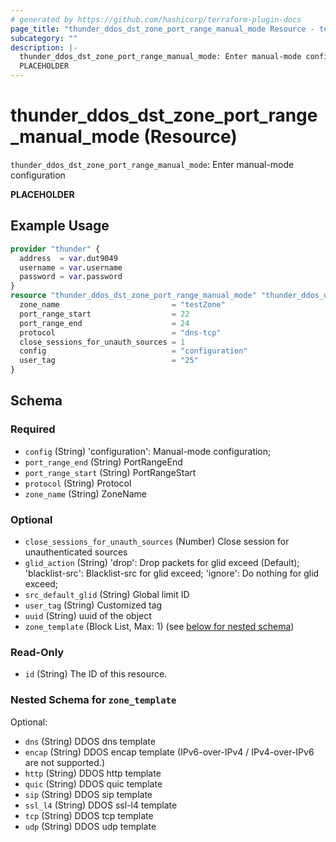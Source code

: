```yaml
---
# generated by https://github.com/hashicorp/terraform-plugin-docs
page_title: "thunder_ddos_dst_zone_port_range_manual_mode Resource - terraform-provider-thunder"
subcategory: ""
description: |-
  thunder_ddos_dst_zone_port_range_manual_mode: Enter manual-mode configuration
  PLACEHOLDER
---
```


# thunder_ddos_dst_zone_port_range_manual_mode (Resource)

`thunder_ddos_dst_zone_port_range_manual_mode`: Enter manual-mode configuration

__PLACEHOLDER__

## Example Usage

```terraform
provider "thunder" {
  address  = var.dut9049
  username = var.username
  password = var.password
}
resource "thunder_ddos_dst_zone_port_range_manual_mode" "thunder_ddos_dst_zone_port_range_manual_mode" {
  zone_name                         = "testZone"
  port_range_start                  = 22
  port_range_end                    = 24
  protocol                          = "dns-tcp"
  close_sessions_for_unauth_sources = 1
  config                            = "configuration"
  user_tag                          = "25"
}
```

<!-- schema generated by tfplugindocs -->
## Schema

### Required

- `config` (String) 'configuration': Manual-mode configuration;
- `port_range_end` (String) PortRangeEnd
- `port_range_start` (String) PortRangeStart
- `protocol` (String) Protocol
- `zone_name` (String) ZoneName

### Optional

- `close_sessions_for_unauth_sources` (Number) Close session for unauthenticated sources
- `glid_action` (String) 'drop': Drop packets for glid exceed (Default); 'blacklist-src': Blacklist-src for glid exceed; 'ignore': Do nothing for glid exceed;
- `src_default_glid` (String) Global limit ID
- `user_tag` (String) Customized tag
- `uuid` (String) uuid of the object
- `zone_template` (Block List, Max: 1) (see [below for nested schema](#nestedblock--zone_template))

### Read-Only

- `id` (String) The ID of this resource.

<a id="nestedblock--zone_template"></a>
### Nested Schema for `zone_template`

Optional:

- `dns` (String) DDOS dns template
- `encap` (String) DDOS encap template (IPv6-over-IPv4 / IPv4-over-IPv6 are not supported.)
- `http` (String) DDOS http template
- `quic` (String) DDOS quic template
- `sip` (String) DDOS sip template
- `ssl_l4` (String) DDOS ssl-l4 template
- `tcp` (String) DDOS tcp template
- `udp` (String) DDOS udp template


